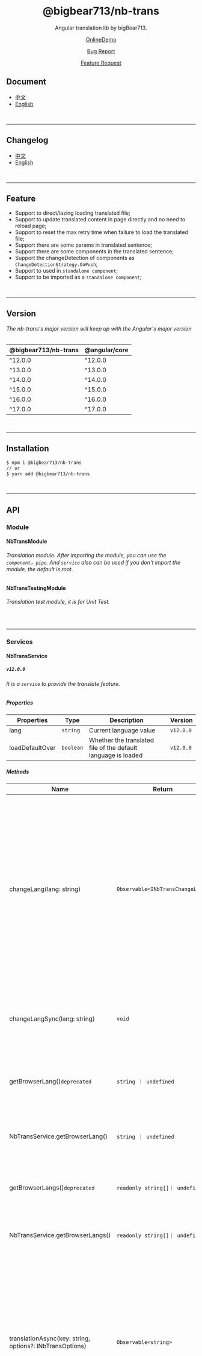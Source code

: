 <div align="center">

# @bigbear713/nb-trans

Angular translation lib by bigBear713.

[OnlineDemo](https://bigBear713.github.io/nb-trans/)

[Bug Report](https://github.com/bigBear713/nb-trans/issues)

[Feature Request](https://github.com/bigBear713/nb-trans/issues)

</div>

## Document
- [中文](https://github.com/bigBear713/nb-trans/blob/main/projects/nb-trans/README.CN.md "文档 - 中文")
- [English](https://github.com/bigBear713/nb-trans/blob/main/projects/nb-trans/README.md "Document - English")

<br>

---

## Changelog
- [中文](https://github.com/bigBear713/nb-trans/blob/main/CHANGELOG.CN.md "更新日志 - 中文")
- [English](https://github.com/bigBear713/nb-trans/blob/main/CHANGELOG.md "Changelog - English")

<br>

---

## Feature
- Support to direct/lazing loading translated file;
- Support to update translated content in page directly and no need to reload page;
- Support to reset the max retry time when failure to load the translated file;
- Support there are some params in translated sentence;
- Support there are some components in the translated sentence;
- Support the changeDetection of components as `ChangeDetectionStrategy.OnPush`;
- Support to used in `standalone component`;
- Support to be imported as a `standalone component`;

<br>

---

## Version
###### The nb-trans's major version will keep up with the Angular's major version
| @bigbear713/nb-trans  | @angular/core |
| ---                   | ---           |
| ^12.0.0               | ^12.0.0       |
| ^13.0.0               | ^13.0.0       |
| ^14.0.0               | ^14.0.0       |
| ^15.0.0               | ^15.0.0       |
| ^16.0.0               | ^16.0.0       |
| ^17.0.0               | ^17.0.0       |

<br>

---

## Installation
```bash
$ npm i @bigbear713/nb-trans
// or
$ yarn add @bigbear713/nb-trans
```

<br>

---

## API
### Module

#### NbTransModule
###### Translation module. After importing the module, you can use the `component`，`pipe`. And `service` also can be used if you don't import the module, the default is root.

#### NbTransTestingModule
###### Translation test module, it is for Unit Test.

<br>

---

### Services

#### NbTransService
##### `v12.0.0`
###### It is a `service` to provide the translate feature.

##### Properties
| Properties  | Type  | Description  | Version |
| ------------ | ------------ | ------------ | ------------ |
| lang  | `string`  | Current language value  | `v12.0.0` |
| loadDefaultOver  | `boolean`  | Whether the translated file of the default language is loaded  | `v12.0.0` |

##### Methods
| Name  | Return  | Description  | Scenes  | Version |
| ------------ | ------------ | ------------ | ------------ | ------------ |
| changeLang(lang: string)  | `Observable<INbTransChangeLang>`  | Switch language. The lang param should be same as the key of `NB_TRANS_LOADER`. It is an Observable event. The result will not be returned until the translated text of the switched language has been loaded. It does not need to unsubscribe, because it will auto be completed when switching the language, whether it is success or failure to switch. The details return result follow the definition of [`INbTransChangeLang`](https://github.com/bigBear713/nb-trans/blob/main/projects/nb-trans/README.md#inbtranschangelang) below.  | When  you need to swithc language  | `v12.0.0` |
| changeLangSync(lang: string)  | `void`  | Switch language. The lang param should be same as the key of `NB_TRANS_LOADER`. It is a sync event, but it is not guaranteed to succeed and when to success.  | When you just want to do the switch behavior, don't care about the result of it.  | `v12.0.0` |
| getBrowserLang()`deprecated`  | `string ｜ undefined`  | Get the first language of browser | When you only want to know what is the language of browser page  | `v12.0.0` |
| NbTransService.getBrowserLang()  | `string ｜ undefined`  | Get the first language of browser | When you only want to know what is the language of browser page  | `v12.1.0` |
| getBrowserLangs()`deprecated`  | `readonly string[]｜ undefined`  | Get a language array known to the user, by order of preference | If you need to known the languages known to the user | `v12.0.0` |
| NbTransService.getBrowserLangs()  | `readonly string[]｜ undefined`  | Get a language array known to the user, by order of preference | If you need to known the languages known to the user | `v12.1.0` |
| translationAsync(key: string, options?: INbTransOptions)  | `Observable<string>`  | Get translated text asynchronously based on key and options. The options params is optional, the detail configs follow the definition of [`INbTransOptions`](https://github.com/bigBear713/nb-trans/blob/main/projects/nb-trans/README.md#inbtransoptions) below. And the return value is Observable. When it has not been unsubscribed, switching the language, the translated text will be subscribed so that getting the newest text. Don't forget to unsubscribe it | You can use the observable value in template. And it is recormmend to use it with `async` pipe.  | `v12.0.0` |
| translationSync(key: string, options?: INbTransOptions)  | `string`  | Synchronously get translated text according to key and options. The options params is optional, the detail configs follow the definition of [`INbTransOptions`](https://github.com/bigBear713/nb-trans/blob/main/projects/nb-trans/README.md#inbtransoptions) below. Because it is sync function, the translated text will be return immediately. When switching the language, you should recall the function to get the new lang's translated text | The text for temporary use, like when creating a modal via service, and setting the title of the modal. | `v12.0.0` |
| subscribeLangChange()  | `Observable<string>`  | An subscribe event of switching language. It will return an Observable value, so you can know the newest lang immediately if it does not be unsubscribed when the language has been switched. | When you should do something when the lang has been switched. | `v12.0.0` |
| subscribeLoadDefaultOver()  | `Observable<boolean>`  | Whethe the translated file of default lang has been load over. If success to load the file, you will subscribe true value, otherwise it is false. It will auto be completed after loading over (success or not), so you do not need to unsubscribe it | When preparing the date of whole project, you can use it. It better to display the tranlated content when user view the page. | `v12.0.0` |


##### Usage
```ts
constructor(private transService: NbTransService) {}

// switch language, async event, here need to call subscribe()
this.transService.changeLang(lang).subscribe(result=>{
    // the result after switching language
});

// switch language, sync event, not guaranteed to succeed
this.transService.changeLangSync(lang);

NbTransService.transService.getBrowserLang(); // 'en'

NbTransService.transService.getBrowserLangs(); // ['en']

// async to translate text. can subscribe the translated text, also can use it with async pipe in template
const trans$ = this.transService.translationAsync('title');
trans$.subscribe(trans=>{
    // trans is the text which is translated
});

// sync to tranlate text
const trans = this.transService.translationSync('title'); // trans is the text which is translated

// subscribe lang change, when the language has been switched, here can be done and get the newest language
this.transService.subscribeLangChange().subscribe(lang=>{
      // the lang is the newest language
});

// subscribe the default lang's translation file over. when load over, it will be done, and get the load result
this.transService.subscribeLoadDefaultOver().subscribe(over=>{
      // the over is the result of the load event
});
```

<br>

---

### Components

#### `<nb-trans></nb-trans>`
##### `v12.0.0`
##### Be a `standalone component` from `v15.1.0`
###### When you need to translate the sentence which include components. When the lang has been switched, the content will auto be updated.
##### Input
| Name  | Type | Mandatory | Default  | Description  | Version |
| ------------ | ------------ | ------------ | ------------ | ------------ | ------------ |
| components  | `TemplateRef<{ content: string ｜ TemplateRef<any>; list?: INbTransSentencePart[] }>[]` | false | [] |  The corresponding component in the translated text.  | `v12.0.0` |
| key  | `string` | true | `''`  | The key to get translated text. The prop is required start from `v16.0.0`.  | `v12.0.0` |
| options  | `INbTransOptions` | false | {}  | The options of translation. The detail config follow the below definition of [`INbTransOptions`](https://github.com/bigBear713/nb-trans/blob/main/projects/nb-trans/README.md#inbtransoptions) | `v12.0.0` |

##### Usage
```html
<!-- If the key is missing, an error will be reported -->
<nb-trans />
<!-- only trans key -->
<nb-trans key="title" />
<nb-trans [key]="transKey" />

<!-- trans key and options -->
<nb-trans key="title" [options]="options" />
<nb-trans key="helloWorld" [options]="({prefix:'content'})" />

<!-- trans key, options and components -->
<nb-trans [key]="complexContent" [options]="options" [components]="[com1,com2]" />
<ng-template #comp1 let-compContent="content">
  <span>{{compContent}}</span>
</ng-template>
<ng-template #comp2 let-compContent="content" let-compList="list">
  <ng-container *ngTemplateOutlet="compContent,context:{list}" />
</ng-template>
```
```ts
// New in the v15.1.0
// imported in NgModule
@NgModule({
  imports:[NbTransComponent],
  // ...
})
export class XXXModule{}

// imported in standalone component
@Component({
  standalone:true,
  imports:[NbTransComponent],
  // ...
})
export class XXXComponent{}
```

<br>

#### `[nb-trans]`
##### `v16.0.0`
###### When you need to translate the sentence which include components. When you don't want to use "\<nb-trans \/\>" tag, and want to use the native html tag, such as "\<div \/\>", "\<span \/\>". When the lang has been switched, the content will auto be updated.
##### Input
| Name  | Type | Mandatory | Default  | Description  | Version |
| ------------ | ------------ | ------------ | ------------ | ------------ | ------------ |
| nb-trans | `string` | true | `''`  | The key to get translated text  | `v16.0.0` |
| nb-trans-components  | `TemplateRef<{ content: string ｜ TemplateRef<any>; list?: INbTransSentencePart[] }>[]` | false | []  |  The corresponding component in the translated text.  | `v16.0.0` |
| nb-trans-options  | `INbTransOptions` | false | {} | The options of translation. The detail config follow the below definition of [`INbTransOptions`](https://github.com/bigBear713/nb-trans/blob/main/projects/nb-trans/README.md#inbtransoptions) | `v16.0.0` |

##### Usage
```html
<!-- only trans key -->
<div nb-trans="title"></div>
<div [nb-trans]="transKey"></div>
<!-- other native html tags -->
<span [nb-trans]="transKey"></span>
<p [nb-trans]="transKey"></p>
<h2 [nb-trans]="transKey"></h2>

<!-- trans key and options -->
<div nb-transkey="title" [nb-transoptions]="options"></div>
<div nb-trans="helloWorld" [nb-trans-options]="({prefix:'content'})"></div>

<!-- trans key, options and components -->
<div [nb-trans]="complexContent" [nb-trans-options]="options" [nb-trans-components]="[com1,com2]"></div>
<ng-template #comp1 let-compContent="content">
  <span>{{compContent}}</span>
</ng-template>
<ng-template #comp2 let-compContent="content" let-compList="list">
  <ng-container *ngTemplateOutlet="compContent,context:{list}" />
</ng-template>
```
```ts
// imported in NgModule
@NgModule({
  imports:[NbTrans2Component],
  // ...
})
export class XXXModule{}

// imported in standalone component
@Component({
  standalone:true,
  imports:[NbTrans2Component],
  // ...
})
export class XXXComponent{}
```

<br>

#### `[nb-trans-subcontent]`
##### `v12.0.0`
##### Be a `standalone component` from `v15.1.0`
###### It is a common solution when the sentence include some nested componets (you can impletement yourself to meet the requirement). It will render the nested content. The selector is attribute,  and can be used in `<div />`, `<span />`, `<a />`，`<ng-container />` and others. The component is used with `<nb-trans></nb-trans>`, don't use it alone.

##### Input
| Name  | Type | Mandatory | Default  | Description  | Version |
| ------------ | ------------ | ------------ | ------------ | ------------ | ------------ |
| nb-trans-subcontent  | `string ｜ TemplateRef<any>` | true | `''`  | The content will be rendered. It accept the `string` or `TemplateRef` type. When the content is `string`, it will be render directly, and the input property: `subcontentList` will be ignored. When the content is `TemplateRef`, the `subcontentList` param will work. The prop is required start from `v16.0.0`.  | `v12.0.0` |
| subcontentList  | `INbTransSentencePart[]` | false | []  | Only when the `nb-trans-subcontent` is `TemplateRef`, and the content is the input property of `<nb-trans></nb-trans>`, it will work. The `[nb-trans-subcontent]` component will use it as the template's context.  | `v12.0.0` |

##### Usage
```html
<!-- used with <nb-trans></nb-trans> component -->
<!-- demo: This is a sentence: <0>component1</0>.<1> <0>component1 of component2</0> other part of component2 </1>.<2>component3</2> -->
<nb-trans [key]="complexContent" [components]="[comp1,comp2,comp3]" />
<ng-template #comp1 let-comContent="content" let-list="list">
  <b [nb-trans-subcontent]="comContent" [subcontentList]="list"></b>
</ng-template>
<ng-template #comp2 let-comContent="content" let-list="list">
  <app-widget [comContent]="comContent" [list]="list" />
</ng-template>
<ng-template #comp3 let-comContent="content">
  <b>{{comContent}}</b>
</ng-template>
```
```ts
// New in the v15.1.0
// imported in NgModule
@NgModule({
  imports:[NbTransSubcontentComponent],
  // ...
})
export class XXXModule{}

// imported in standalone component
@Component({
  standalone:true,
  imports:[NbTransSubcontentComponent],
  // ...
})
export class XXXComponent{}
```

<br>

---

### Pipes

#### nbTrans: `transform(key: string, options?: INbTransOptions): string`
##### `v12.0.0`
##### Be a `standalone component` from `v15.1.0`
###### The pipe which to tranlate the text. It can be used in template, and get the translated text via key. When the language has been switched, the content in here will auto be updated.
##### Params
| Name  | Type  | Mandatory  | Description  | Version |
| ------------ | ------------ | ------------ | ------------ | ------------ |
| key  | `string`  | true  | The key to get tranlated text  | `v12.0.0` |
| options  | `INbTransOptions`  | false  | The translated config. The detail configs follow the definition of [`INbTransOptions`](https://github.com/bigBear713/nb-trans/blob/main/projects/nb-trans/README.md#inbtransoptions) below  | `v12.0.0` |

##### Return
| Type  | Description  |
| ------------ | ------------ |
| `string`  | The translated text  |

##### Usage
```html
<!-- only key param -->
<div>{{'title'|nbTrans}}</div>

<!-- key and options params -->
<div>{{'title'|nbTrans:options}}</div>
<div>{{'helloWorld'|nbTrans:({prefix:'content'})}}</div>
```
```ts
// New in the v15.1.0
// imported in NgModule
@NgModule({
  imports:[NbTransPipe],
  // ...
})
export class XXXModule{}

// imported in standalone component
@Component({
  standalone:true,
  imports:[NbTransPipe],
  // ...
})
export class XXXComponent{}
```

<br>

---

### Tokens

#### NB_TRANS_DEFAULT_LANG
##### string
##### `v12.0.0`
###### The default lang. When initial the instance of `NbTransService`, it will auto to load the default lang's translated content. The value is `NbTransLang.ZH_CN` when you do not set it in AppModule. It will be set in AppModule in common

##### Usage
```ts
  providers: [
    // ...
    {
      provide: NB_TRANS_DEFAULT_LANG,
      useValue: NbTransLang.ZH_CN,
    },
    // ...
  ]
```

<br>

#### NB_TRANS_LOADER
##### { [key: string]: INbTransLoader }
##### `v12.0.0`
###### The loader of translated text. Support to direct/lazing load. It will be set in AppModule in common
- Direct load: import the translated text directly, and used to be the value of the language. Direct load will make the init files size be bigger.
- Lazing load: load the translated file via `http.get()` or `import()`. When the file's format is `json`, you can use `http.get()` to load. 

##### Usage
###### Direct load
```ts
  providers: [
    // ...
    {
      provide: NB_TRANS_LOADER,
      useValue: {
        [NbTransLang.ZH_CN]: zhCNTrans,
        [NbTransLang.EN]: enTrans,
      }
    }
    // ...
  ]
```
###### Lazing load
- When the file is json format
```ts
  providers: [
    // ...
    {
      provide: NB_TRANS_LOADER,
      useFactory: (http: HttpClient) => ({
        // dyn load and the content is a json file
        // the loader fn return value can be Observable<Object>/Promise<Object> type
        // [NbTransLang.EN]: () => http.get('./assets/localization/en/translations.json').toPromise(),
        [NbTransLang.EN]: () => http.get('./assets/localization/en/translations.json'),
        // [NbTransLang.ZH_CN]: () => http.get('./assets/localization/zh-CN/translations.json').toPromise(),
        [NbTransLang.ZH_CN]: () => http.get('./assets/localization/zh-CN/translations.json'),
      }),
      deps: [HttpClient]
    }
    // ...
  ]
```
- When the file is ts format
```ts
  providers: [
    // ...
    {
      provide: NB_TRANS_LOADER,
      useValue: {
        [NbTransLang.EN]: () => import('./localization/en/translations').then(data => data.trans),
        [NbTransLang.ZH_CN]: () => import('./localization/zh-CN/translations').then(data => data.trans),
      }
    }
    // ...
  ]
```

<br>

#### NB_TRANS_MAX_RETRY
##### number
##### `v15.0.0`
#### NB_TRANS_MAX_RETRY_TOKEN
##### number
##### `v12.0.0`, `@deprecated` from `v15.0.0`
###### The max retry time when failure to load translated file. The default is 5. It will be set in AppModule in common.
##### Usage
```ts
  providers: [
	// ...
    {
      provide: NB_TRANS_MAX_RETRY,
      useValue: 3
    },
	// ...
  ]
```

<br>

#### NB_TRANS_PARAM_KEY_INVALID_WARNING
##### boolean
##### `v16.0.0`
###### Whether to print a warning info in the console, when a param key is invalid. The default is true. The print of the warning info will auto be turned off in prod env (It is in prod env when calling `enableProdMode()`).

##### Usage
```ts
  providers: [
    // ...
    {
      provide: NB_TRANS_PARAM_KEY_INVALID_WARNING,
      useValue: false
    },
    // ...
  ]
```

<br>

---

### Interfaces

#### INbTransLoader
##### `v12.0.0`
###### The translated file loader
| Property  | Type  | Mandatory  | Description  | Version |
| ------------ | ------------ | ------------ | ------------ | ------------ |
| [langKey: string]  | `Object ｜ (() => (Observable<Object> ｜ Promise<Object>))`  | false  | The key is string type, the value is the language in common. The value of loader is object which include the translated text, or is Observable/Promise which will return the object which include the translated text. | `v12.0.0` |

<br>

#### INbTransOptions
##### `v12.0.0`
###### The config of translation
| Property  | Type  | Mandatory  | Description  | Version |
| ------------ | ------------ | ------------ | ------------ | ------------ |
| prefix  | `string`  | false  | The prefix of trans key. The prefix value will be append to the front of the key. So there is a new key and will be used to get translated text.  | `v12.0.0` |
| params  | `INbTransParams`  | false  | The params in the translated text.  | `v12.0.0` |
| returnKeyWhenEmpty  | `boolean`  | false  | It is used to config whether to return key value when can't get the translated text by the key. The default is true. When you set it as false, it will return whitespace string.  | `v12.0.0` |

<br>

#### INbTransParams
##### `v12.0.0`
#### Attention: the naming rules about param key:
- start from `v16.0.0`:
1. Consists of `letters, numbers, _, and $`
2. The `number` can't be the first character
###### The params in the translated text
| Property  | Type  | Mandatory  | Description  | Version |
| ------------ | ------------ | ------------ | ------------ | ------------ |
| [key: string]  | `string`  | false  | The key and value are string type | `v12.0.0` |

<br>

#### INbTransChangeLang
##### `v12.0.0`
###### The result of switching language
| Property  | Type  | Mandatory  | Description  | Version |
| ------------ | ------------ | ------------ | ------------ | ------------ |
| result  | `boolean`  | true  | The result of switching language. It is true when success to switch, otherwise it is false  | `v12.0.0` |
| curLang  | `string`  | true  | Current language. If failure to switch language, it is the previous language, otherwise it is the language you want. | `v12.0.0` |

<br>

#### INbTransSentencePart
##### `v12.0.0`
###### The sentence part, it may be `string` or `INbTransSentenceCompPart` type. The sentence is string when it is `string`; The sentence include component and need to be parsed when it is `INbTransSentenceCompPart`. The component can handle it in common, you do not need to concern the logic

<br>

#### INbTransSentenceCompPart
##### `v12.0.0`
###### The part which include component in sentence
| Property  | Type  | Mandatory  | Description  | Version |
| ------------ | ------------ | ------------ | ------------ | ------------ |
| index  | `number`  | true  | The index of components which is the input prop `components` of `<nb-trans />`  | `v12.0.0` |
| content  | `string`  | true  | The translated text content  | `v12.0.0` |
| list  | `INbTransSentencePart[]`  | false  | The parsed content of sentence | `v12.0.0` |

<br>

---

### Enums
#### NbTransLang
##### `v15.0.0`
#### NbTransLangEnum
##### `v12.0.0`, `@deprecated` from `v15.0.0`
###### The enum of common language. You can not use it if you don't like, because only use it to set the default lang in lib (you can overwrite it), it is not used anywhere.

<br>

#### NbTransSentenceItem
##### `v15.0.0`
#### NbTransSentenceItemEnum
##### `v12.0.0`, `@deprecated` from `v15.0.0`
###### The enum of sentence item. When parsing the translated sentence, it will be as the type:`STR`, `COMP` or `MULTI_COMP`.

<br>

---

### Contribution
> Feature and PR are welcome to make this project better together

<a href="https://github.com/bigBear713" target="_blank"><img src="https://avatars.githubusercontent.com/u/12368900?v=4" alt="bigBear713" width="30px" height="30px"></a>

<br>

---

### License
MIT
